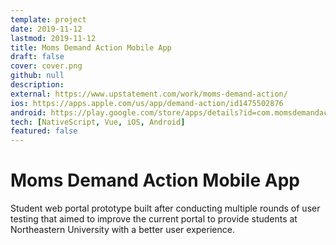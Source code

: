 ```yaml
---
template: project
date: 2019-11-12
lastmod: 2019-11-12
title: Moms Demand Action Mobile App
draft: false
cover: cover.png
github: null
description:
external: https://www.upstatement.com/work/moms-demand-action/
ios: https://apps.apple.com/us/app/demand-action/id1475502876
android: https://play.google.com/store/apps/details?id=com.momsdemandaction.app
tech: [NativeScript, Vue, iOS, Android]
featured: false
---
```


# Moms Demand Action Mobile App

Student web portal prototype built after conducting multiple rounds of user testing that aimed to improve the current portal to provide students at Northeastern University with a better user experience.
